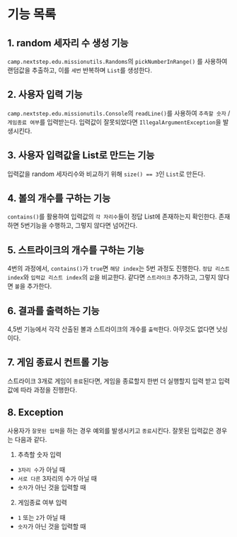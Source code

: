 # 기능 목록

## 1. random 세자리 수 생성 기능
`camp.nextstep.edu.missionutils.Randoms`의 `pickNumberInRange()` 를 사용하여 랜덤값을 추출하고, 이를 `세번` 반복하며 `List`를 생성한다.
## 2. 사용자 입력 기능
`camp.nextstep.edu.missionutils.Console`의 `readLine()`를 사용하여 `추측할 숫자` / `게임종료 여부`를 입력받는다. 입력값이 잘못되었다면 `IllegalArgumentException`을 발생시킨다.
## 3. 사용자 입력값을 List로 만드는 기능
입력값을 random 세자리수와 비교하기 위해 `size() == 3`인 `List`로 만든다.

## 4. 볼의 개수를 구하는 기능
`contains()`를 활용하여 입력값의 `각 자리수`들이 정답 List에 존재하는지 확인한다.  존재하면 5번기능을 수행하고, 그렇지 않다면 넘어간다.

## 5. 스트라이크의 개수를 구하는 기능
4번의 과정에서, `contains()`가 `true`면 `해당 index`는 5번 과정도 진행한다. `정답 리스트 index`와 `입력값 리스트 index`의  `값`을 비교한다. 같다면 `스트라이크` 추가하고, 그렇지 않다면 `볼`을 추가한다.

## 6. 결과를 출력하는 기능
4,5번 기능에서 각각 산출된 볼과 스트라이크의 개수를 `출력`한다. 아무것도 없다면 낫싱이다.

## 7. 게임 종료시 컨트롤 기능
스트라이크 3개로 게임이 `종료`된다면, 게임을 종료할지 한번 더 실행할지 입력 받고 입력값에 따라 과정을 진행한다.

## 8. Exception
사용자가 `잘못된 입력`을 하는 경우 예외를 발생시키고 `종료`시킨다.
잘못된 입력값은 경우는 다음과 같다.
1. 추측할 숫자 입력
- `3자리 수`가 아닐 때
- `서로 다른` 3자리의 수가 아닐 때
- `숫자`가 아닌 것을 입력할 때

2. 게임종료 여부 입력
- `1` 또는 `2`가 아닐 때
- `숫자`가 아닌 것을 입력할 때